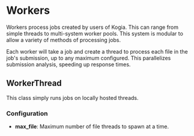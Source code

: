 # Workers

Workers process jobs created by users of Kogia. This can range from simple threads to multi-system worker pools. This system is modular to allow a variety of methods of processing jobs.

Each worker will take a job and create a thread to process each file in the job's submission, up to any maximum configured. This parallelizes submission analysis, speeding up response times.

## WorkerThread

This class simply runs jobs on locally hosted threads.

### Configuration

- **max_file**: Maximum number of file threads to spawn at a time.
